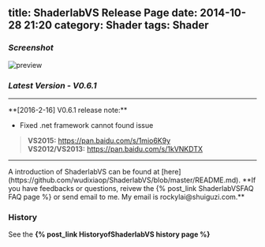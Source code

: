 title: ShaderlabVS Release Page
date: 2014-10-28 21:20
category: Shader
tags: Shader
---

### _Screenshot_  
![preview](https://github.com/wudixiaop/ShaderlabVS/raw/master/img/Highlighting.PNG)

<!--more-->

### _Latest Version - V0.6.1_  
<hr>
**[2016-2-16] V0.6.1 release note:**

* Fixed .net framework cannot found issue

> **VS2015:** <https://pan.baidu.com/s/1mio6K9y>  
> **VS2012/VS2013:** <https://pan.baidu.com/s/1kVNKDTX>

<hr>
A introduction of ShaderlabVS can be found at [here](https://github.com/wudixiaop/ShaderlabVS/blob/master/README.md). **If you have feedbacks or questions, reivew the {% post_link ShaderlabVSFAQ FAQ page  %}
or send email to me. My email is rockylai@shuiguzi.com.**  

### History

See the __{% post_link HistoryofShaderlabVS history page %}__

